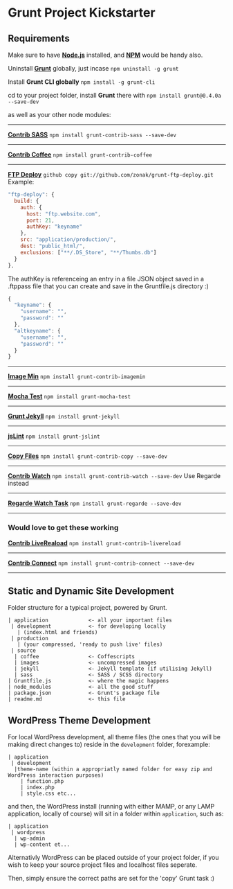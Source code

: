 # Grunt Project Kickstarter

## Requirements

Make sure to have **[Node.js](http://nodejs.org/download/)** installed, and **[NPM](https://npmjs.org/doc/install.html)** would be handy also.

Uninstall **[Grunt](https://github.com/gruntjs)** globally, just incase `npm uninstall -g grunt`

Install **Grunt CLI globally** `npm install -g grunt-cli`

cd to your project folder, install **Grunt** there with `npm install grunt@0.4.0a --save-dev`

as well as your other node modules:

---

**[Contrib SASS](https://github.com/gruntjs/grunt-contrib-sass)** `npm install grunt-contrib-sass --save-dev`

---

**[Contrib Coffee](https://github.com/gruntjs/grunt-contrib-coffee)** `npm install grunt-contrib-coffee`

---

**[FTP Deploy](https://github.com/zonak/grunt-ftp-deploy)** `github copy git://github.com/zonak/grunt-ftp-deploy.git`
Example:
```javascript
"ftp-deploy": {
  build: {
    auth: {
      host: "ftp.website.com",
      port: 21,
      authKey: "keyname"
    },
    src: "application/production/",
    dest: "public_html/",
    exclusions: ["**/.DS_Store", "**/Thumbs.db"]
  }
},
```
The authKey is referenceing an entry in a file JSON object saved in a .ftppass file that you can create and save in the Gruntfile.js directory :)
```javascript
{
  "keyname": {
    "username": "",
    "password": ""
  },
  "altkeyname": {
    "username": "",
    "password": ""
  }
}
```

---

**[Image Min](https://github.com/gruntjs/grunt-contrib-imagemin)** `npm install grunt-contrib-imagemin`

---

**[Mocha Test](https://github.com/pghalliday/grunt-mocha-test)** `npm install grunt-mocha-test`

---

**[Grunt Jekyll](https://github.com/dannygarcia/grunt-jekyll)** `npm install grunt-jekyll`

---

**[jsLint](https://github.com/stephenmathieson/grunt-jslint)** `npm install grunt-jslint`

---

**[Copy Files](https://github.com/gruntjs/grunt-contrib-copy)** `npm install grunt-contrib-copy --save-dev`

---

**[Contrib Watch](https://github.com/gruntjs/grunt-contrib-watch)** `npm install grunt-contrib-watch --save-dev`
Use Regarde instead

---

**[Regarde Watch Task](https://github.com/yeoman/grunt-regarde)** `npm install grunt-regarde --save-dev`

---

### Would love to get these working

**[Contrib LiveReaload](https://github.com/gruntjs/grunt-contrib-livereload)** `npm install grunt-contrib-livereload`

---

**[Contrib Connect](https://github.com/gruntjs/grunt-contrib-connect)** `npm install grunt-contrib-connect --save-dev`

---

## Static and Dynamic Site Development

Folder structure for a typical project, powered by Grunt.
```
| application             <- all your important files
 | development            <- for developing locally
   | (index.html and friends)
 | production   
   | (your compressed, 'ready to push live' files)
 | source
  | coffee                <- Coffescripts
  | images                <- uncompressed images
  | jekyll                <- Jekyll template (if utilising Jekyll)
  | sass                  <- SASS / SCSS directory
| Gruntfile.js            <- where the magic happens
| node_modules            <- all the good stuff
| package.json            <- Grunt's package file
| readme.md               <- this file
```

## WordPress Theme Development
For local WordPress development, all theme files (the ones that you will be making direct changes to) reside in the `development` folder, forexample: 
```
| application
 | development
  |theme-name (within a appropriatly named folder for easy zip and WordPress interaction purposes)
    | function.php
    | index.php
    | style.css etc...
```

and then, the WordPress install (running with either MAMP, or any LAMP application, locally of course) will sit in a folder within `application`, such as:
```
| application
 | wordpress
  | wp-admin
  | wp-content et...
```

Alternativly WordPress can be placed outside of your project folder, if you wish to keep your source project files and localhost files seperate.

Then, simply ensure the correct paths are set for the 'copy' Grunt task :)
